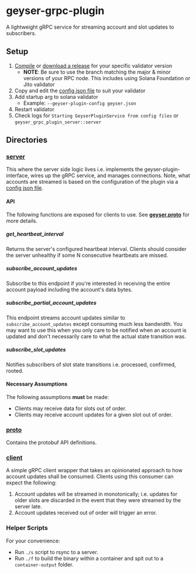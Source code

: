 # geyser-grpc-plugin

A lightweight gRPC service for streaming account and slot updates to subscribers.

## Setup
1. [Compile](#helper-scripts) or [download a release](https://github.com/jito-foundation/geyser-grpc-plugin/releases) for your specific validator version
   - **NOTE**: Be sure to use the branch matching the major & minor versions of your RPC node. This includes using Solana Foundation or Jito validator
2. Copy and edit the [config json file](./server/example-config.json) to suit your validator
3. Add startup arg to solana validator
    - Example: `--geyser-plugin-config geyser.json`
4. Restart validator
5. Check logs for `Starting GeyserPluginService from config files` or `geyser_grpc_plugin_server::server`

## Directories

### [server](./server)

This where the server side logic lives i.e. implements the geyser-plugin-interface, wires up the gRPC service, and manages connections.
Note, what accounts are streamed is based on the configuration of the plugin via a [config json file](./server/example-config.json).

#### API

The following functions are exposed for clients to use. See **[geyser.proto](./proto/proto/geyser.proto)** for more details.

##### get_heartbeat_interval

Returns the server's configured heartbeat interval. Clients should consider the server unhealthy if some N consecutive heartbeats are missed.

##### subscribe_account_updates

Subscribe to this endpoint if you're interested in receiving the entire account payload including the account's data bytes.

##### subscribe_partial_account_updates

This endpoint streams account updates similar to `subscribe_account_updates` except consuming much less bandwidth. You may want to
use this when you only care to be notified when an account is updated and don't necessarily care to what the actual state transition was.

##### subscribe_slot_updates

Notifies subscribers of slot state transitions i.e. processed, confirmed, rooted.

#### Necessary Assumptions

The following assumptions __must__ be made:

* Clients may receive data for slots out of order.
* Clients may receive account updates for a given slot out of order.

### [proto](./proto)

Contains the protobuf API definitions.

### [client](./client)

A simple gRPC client wrapper that takes an opinionated approach to how account updates shall be consumed.
Clients using this consumer can expect the following:

1. Account updates will be streamed in monotonically; i.e. updates for older slots are discarded in the event that they were streamed by the server late.
2. Account updates received out of order will trigger an error.

### Helper Scripts

For your convenience:

* Run `./s` script to rsync to a server.
* Run `./f` to build the binary within a container and spit out to a `container-output` folder.
